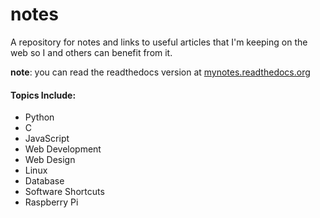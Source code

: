 notes
=====

A repository for notes and links to useful articles that I'm keeping on the web so I and others can benefit from it.

**note**: you can read the readthedocs version at 
[mynotes.readthedocs.org](http://mynotes.readthedocs.org/en/latest/)

#### Topics Include:

+ Python
+ C
+ JavaScript
+ Web Development
+ Web Design
+ Linux
+ Database 
+ Software Shortcuts
+ Raspberry Pi

